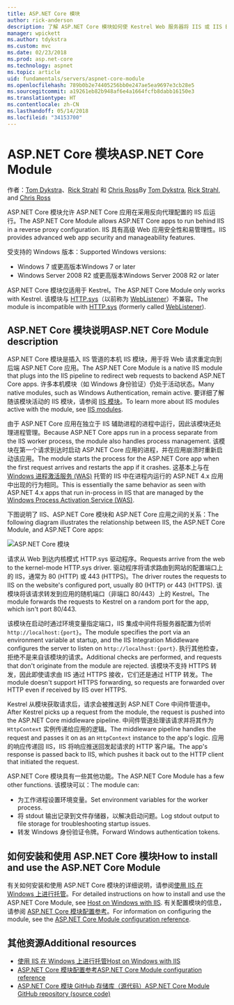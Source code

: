 ```yaml
---
title: ASP.NET Core 模块
author: rick-anderson
description: 了解 ASP.NET Core 模块如何使 Kestrel Web 服务器将 IIS 或 IIS Express 用作反向代理服务器。
manager: wpickett
ms.author: tdykstra
ms.custom: mvc
ms.date: 02/23/2018
ms.prod: asp.net-core
ms.technology: aspnet
ms.topic: article
uid: fundamentals/servers/aspnet-core-module
ms.openlocfilehash: 789b0b2e74405256bb0e247ae5ea9697e3cb28e5
ms.sourcegitcommit: a19261eb82b948af6e4a1664fcfb8dabb16150e3
ms.translationtype: HT
ms.contentlocale: zh-CN
ms.lasthandoff: 05/14/2018
ms.locfileid: "34153700"
---
```

# <a name="aspnet-core-module"></a><span data-ttu-id="6ee33-103">ASP.NET Core 模块</span><span class="sxs-lookup"><span data-stu-id="6ee33-103">ASP.NET Core Module</span></span>

<span data-ttu-id="6ee33-104">作者：[Tom Dykstra](https://github.com/tdykstra)、[Rick Strahl](https://github.com/RickStrahl) 和 [Chris Ross](https://github.com/Tratcher)</span><span class="sxs-lookup"><span data-stu-id="6ee33-104">By [Tom Dykstra](https://github.com/tdykstra), [Rick Strahl](https://github.com/RickStrahl), and [Chris Ross](https://github.com/Tratcher)</span></span> 

<span data-ttu-id="6ee33-105">ASP.NET Core 模块允许 ASP.NET Core 应用在采用反向代理配置的 IIS 后运行。</span><span class="sxs-lookup"><span data-stu-id="6ee33-105">The ASP.NET Core Module allows ASP.NET Core apps to run behind IIS in a reverse proxy configuration.</span></span> <span data-ttu-id="6ee33-106">IIS 具有高级 Web 应用安全性和易管理性。</span><span class="sxs-lookup"><span data-stu-id="6ee33-106">IIS provides advanced web app security and manageability features.</span></span>

<span data-ttu-id="6ee33-107">受支持的 Windows 版本：</span><span class="sxs-lookup"><span data-stu-id="6ee33-107">Supported Windows versions:</span></span>

* <span data-ttu-id="6ee33-108">Windows 7 或更高版本</span><span class="sxs-lookup"><span data-stu-id="6ee33-108">Windows 7 or later</span></span>
* <span data-ttu-id="6ee33-109">Windows Server 2008 R2 或更高版本</span><span class="sxs-lookup"><span data-stu-id="6ee33-109">Windows Server 2008 R2 or later</span></span>

<span data-ttu-id="6ee33-110">ASP.NET Core 模块仅适用于 Kestrel。</span><span class="sxs-lookup"><span data-stu-id="6ee33-110">The ASP.NET Core Module only works with Kestrel.</span></span> <span data-ttu-id="6ee33-111">该模块与 [HTTP.sys](xref:fundamentals/servers/httpsys)（以前称为 [WebListener](xref:fundamentals/servers/weblistener)）不兼容。</span><span class="sxs-lookup"><span data-stu-id="6ee33-111">The module is incompatible with [HTTP.sys](xref:fundamentals/servers/httpsys) (formerly called [WebListener](xref:fundamentals/servers/weblistener)).</span></span>

## <a name="aspnet-core-module-description"></a><span data-ttu-id="6ee33-112">ASP.NET Core 模块说明</span><span class="sxs-lookup"><span data-stu-id="6ee33-112">ASP.NET Core Module description</span></span>

<span data-ttu-id="6ee33-113">ASP.NET Core 模块是插入 IIS 管道的本机 IIS 模块，用于将 Web 请求重定向到后端 ASP.NET Core 应用。</span><span class="sxs-lookup"><span data-stu-id="6ee33-113">The ASP.NET Core Module is a native IIS module that plugs into the IIS pipeline to redirect web requests to backend ASP.NET Core apps.</span></span> <span data-ttu-id="6ee33-114">许多本机模块（如 Windows 身份验证）仍处于活动状态。</span><span class="sxs-lookup"><span data-stu-id="6ee33-114">Many native modules, such as Windows Authentication, remain active.</span></span> <span data-ttu-id="6ee33-115">要详细了解随该模块活动的 IIS 模块，请参阅 [IIS 模块](xref:host-and-deploy/iis/modules)。</span><span class="sxs-lookup"><span data-stu-id="6ee33-115">To learn more about IIS modules active with the module, see [IIS modules](xref:host-and-deploy/iis/modules).</span></span>

<span data-ttu-id="6ee33-116">由于 ASP.NET Core 应用在独立于 IIS 辅助进程的进程中运行，因此该模块还处理进程管理。</span><span class="sxs-lookup"><span data-stu-id="6ee33-116">Because ASP.NET Core apps run in a process separate from the IIS worker process, the module also handles process management.</span></span> <span data-ttu-id="6ee33-117">该模块在第一个请求到达时启动 ASP.NET Core 应用的进程，并在应用崩溃时重新启动该应用。</span><span class="sxs-lookup"><span data-stu-id="6ee33-117">The module starts the process for the ASP.NET Core app when the first request arrives and restarts the app if it crashes.</span></span> <span data-ttu-id="6ee33-118">这基本上与在 [Windows 进程激活服务 (WAS)](/iis/manage/provisioning-and-managing-iis/features-of-the-windows-process-activation-service-was) 托管的 IIS 中在进程内运行的 ASP.NET 4.x 应用中出现的行为相同。</span><span class="sxs-lookup"><span data-stu-id="6ee33-118">This is essentially the same behavior as seen with ASP.NET 4.x apps that run in-process in IIS that are managed by the [Windows Process Activation Service (WAS)](/iis/manage/provisioning-and-managing-iis/features-of-the-windows-process-activation-service-was).</span></span>

<span data-ttu-id="6ee33-119">下图说明了 IIS、ASP.NET Core 模块和 ASP.NET Core 应用之间的关系：</span><span class="sxs-lookup"><span data-stu-id="6ee33-119">The following diagram illustrates the relationship between IIS, the ASP.NET Core Module, and ASP.NET Core apps:</span></span>

![ASP.NET Core 模块](aspnet-core-module/_static/ancm.png)

<span data-ttu-id="6ee33-121">请求从 Web 到达内核模式 HTTP.sys 驱动程序。</span><span class="sxs-lookup"><span data-stu-id="6ee33-121">Requests arrive from the web to the kernel-mode HTTP.sys driver.</span></span> <span data-ttu-id="6ee33-122">驱动程序将请求路由到网站的配置端口上的 IIS，通常为 80 (HTTP) 或 443 (HTTPS)。</span><span class="sxs-lookup"><span data-stu-id="6ee33-122">The driver routes the requests to IIS on the website's configured port, usually 80 (HTTP) or 443 (HTTPS).</span></span> <span data-ttu-id="6ee33-123">该模块将该请求转发到应用的随机端口（非端口 80/443）上的 Kestrel。</span><span class="sxs-lookup"><span data-stu-id="6ee33-123">The module forwards the requests to Kestrel on a random port for the app, which isn't port 80/443.</span></span>

<span data-ttu-id="6ee33-124">该模块在启动时通过环境变量指定端口，IIS 集成中间件将服务器配置为侦听 `http://localhost:{port}`。</span><span class="sxs-lookup"><span data-stu-id="6ee33-124">The module specifies the port via an environment variable at startup, and the IIS Integration Middleware configures the server to listen on `http://localhost:{port}`.</span></span> <span data-ttu-id="6ee33-125">执行其他检查，拒绝不是来自该模块的请求。</span><span class="sxs-lookup"><span data-stu-id="6ee33-125">Additional checks are performed, and requests that don't originate from the module are rejected.</span></span> <span data-ttu-id="6ee33-126">该模块不支持 HTTPS 转发，因此即使请求由 IIS 通过 HTTPS 接收，它们还是通过 HTTP 转发。</span><span class="sxs-lookup"><span data-stu-id="6ee33-126">The module doesn't support HTTPS forwarding, so requests are forwarded over HTTP even if received by IIS over HTTPS.</span></span>

<span data-ttu-id="6ee33-127">Kestrel 从模块获取请求后，请求会被推送到 ASP.NET Core 中间件管道中。</span><span class="sxs-lookup"><span data-stu-id="6ee33-127">After Kestrel picks up a request from the module, the request is pushed into the ASP.NET Core middleware pipeline.</span></span> <span data-ttu-id="6ee33-128">中间件管道处理该请求并将其作为 `HttpContext` 实例传递给应用的逻辑。</span><span class="sxs-lookup"><span data-stu-id="6ee33-128">The middleware pipeline handles the request and passes it on as an `HttpContext` instance to the app's logic.</span></span> <span data-ttu-id="6ee33-129">应用的响应传递回 IIS，IIS 将响应推送回发起请求的 HTTP 客户端。</span><span class="sxs-lookup"><span data-stu-id="6ee33-129">The app's response is passed back to IIS, which pushes it back out to the HTTP client that initiated the request.</span></span>

<span data-ttu-id="6ee33-130">ASP.NET Core 模块具有一些其他功能。</span><span class="sxs-lookup"><span data-stu-id="6ee33-130">The ASP.NET Core Module has a few other functions.</span></span> <span data-ttu-id="6ee33-131">该模块可以：</span><span class="sxs-lookup"><span data-stu-id="6ee33-131">The module can:</span></span>

* <span data-ttu-id="6ee33-132">为工作进程设置环境变量。</span><span class="sxs-lookup"><span data-stu-id="6ee33-132">Set environment variables for the worker process.</span></span>
* <span data-ttu-id="6ee33-133">将 stdout 输出记录到文件存储器，以解决启动问题。</span><span class="sxs-lookup"><span data-stu-id="6ee33-133">Log stdout output to file storage for troubleshooting startup issues.</span></span>
* <span data-ttu-id="6ee33-134">转发 Windows 身份验证令牌。</span><span class="sxs-lookup"><span data-stu-id="6ee33-134">Forward Windows authentication tokens.</span></span>

## <a name="how-to-install-and-use-the-aspnet-core-module"></a><span data-ttu-id="6ee33-135">如何安装和使用 ASP.NET Core 模块</span><span class="sxs-lookup"><span data-stu-id="6ee33-135">How to install and use the ASP.NET Core Module</span></span>

<span data-ttu-id="6ee33-136">有关如何安装和使用 ASP.NET Core 模块的详细说明，请参阅[使用 IIS 在 Windows 上进行托管](xref:host-and-deploy/iis/index)。</span><span class="sxs-lookup"><span data-stu-id="6ee33-136">For detailed instructions on how to install and use the ASP.NET Core Module, see [Host on Windows with IIS](xref:host-and-deploy/iis/index).</span></span> <span data-ttu-id="6ee33-137">有关配置模块的信息，请参阅 [ASP.NET Core 模块配置参考](xref:host-and-deploy/aspnet-core-module)。</span><span class="sxs-lookup"><span data-stu-id="6ee33-137">For information on configuring the module, see the [ASP.NET Core Module configuration reference](xref:host-and-deploy/aspnet-core-module).</span></span>

## <a name="additional-resources"></a><span data-ttu-id="6ee33-138">其他资源</span><span class="sxs-lookup"><span data-stu-id="6ee33-138">Additional resources</span></span>

* [<span data-ttu-id="6ee33-139">使用 IIS 在 Windows 上进行托管</span><span class="sxs-lookup"><span data-stu-id="6ee33-139">Host on Windows with IIS</span></span>](xref:host-and-deploy/iis/index)
* [<span data-ttu-id="6ee33-140">ASP.NET Core 模块配置参考</span><span class="sxs-lookup"><span data-stu-id="6ee33-140">ASP.NET Core Module configuration reference</span></span>](xref:host-and-deploy/aspnet-core-module)
* [<span data-ttu-id="6ee33-141">ASP.NET Core 模块 GitHub 存储库（源代码）</span><span class="sxs-lookup"><span data-stu-id="6ee33-141">ASP.NET Core Module GitHub repository (source code)</span></span>](https://github.com/aspnet/AspNetCoreModule)
